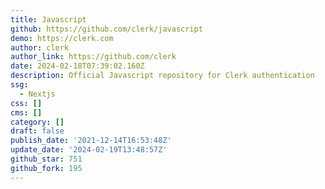 ```yaml
---
title: Javascript
github: https://github.com/clerk/javascript
demo: https://clerk.com
author: clerk
author_link: https://github.com/clerk
date: 2024-02-18T07:39:02.160Z
description: Official Javascript repository for Clerk authentication
ssg:
  - Nextjs
css: []
cms: []
category: []
draft: false
publish_date: '2021-12-14T16:53:48Z'
update_date: '2024-02-19T13:48:57Z'
github_star: 751
github_fork: 195
---
```

